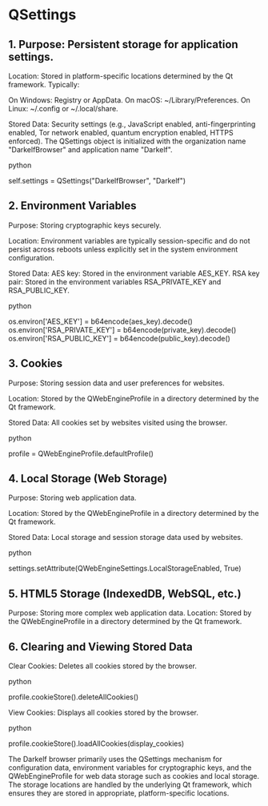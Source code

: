 # QSettings

## 1. Purpose: Persistent storage for application settings.

Location: Stored in platform-specific locations determined by the Qt framework. Typically:
        
On Windows: Registry or AppData.
On macOS: ~/Library/Preferences.
On Linux: ~/.config or ~/.local/share.

Stored Data:
Security settings (e.g., JavaScript enabled, anti-fingerprinting enabled, Tor network enabled, quantum encryption enabled, HTTPS enforced).
The QSettings object is initialized with the organization name "DarkelfBrowser" and application name "Darkelf".

python

self.settings = QSettings("DarkelfBrowser", "Darkelf")

## 2. Environment Variables

Purpose: Storing cryptographic keys securely.

Location: Environment variables are typically session-specific and do not persist across reboots unless explicitly set in the system environment configuration.

Stored Data:
AES key: Stored in the environment variable AES_KEY.
RSA key pair: Stored in the environment variables RSA_PRIVATE_KEY and RSA_PUBLIC_KEY.

python

os.environ['AES_KEY'] = b64encode(aes_key).decode()
os.environ['RSA_PRIVATE_KEY'] = b64encode(private_key).decode()
os.environ['RSA_PUBLIC_KEY'] = b64encode(public_key).decode()

## 3. Cookies

Purpose: Storing session data and user preferences for websites.

Location: Stored by the QWebEngineProfile in a directory determined by the Qt framework.

Stored Data:
All cookies set by websites visited using the browser.

python

profile = QWebEngineProfile.defaultProfile()

## 4. Local Storage (Web Storage)

Purpose: Storing web application data.

Location: Stored by the QWebEngineProfile in a directory determined by the Qt framework.

Stored Data:
Local storage and session storage data used by websites.

python

settings.setAttribute(QWebEngineSettings.LocalStorageEnabled, True)

## 5. HTML5 Storage (IndexedDB, WebSQL, etc.)

Purpose: Storing more complex web application data.
Location: Stored by the QWebEngineProfile in a directory determined by the Qt framework.

## 6. Clearing and Viewing Stored Data

Clear Cookies: Deletes all cookies stored by the browser.

python

profile.cookieStore().deleteAllCookies()

View Cookies: Displays all cookies stored by the browser.

python

profile.cookieStore().loadAllCookies(display_cookies)

The Darkelf browser primarily uses the QSettings mechanism for configuration data, environment variables for cryptographic keys, and the QWebEngineProfile for web data storage such as cookies and local storage. The storage locations are handled by the underlying Qt framework, which ensures they are stored in appropriate, platform-specific locations.

